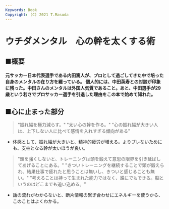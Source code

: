 ```yaml
---
Keywords: Book 
Copyright: (C) 2021 T.Masuda
---
```


# ウチダメンタル　心の幹を太くする術

## ■概要

#### 元サッカー日本代表選手である内田篤人が、プロとして過ごしてきた中で培った自身のメンタルの在り方を綴っている。 個人的には、中田英寿との対談が印象に残った。中田さんのメンタルは外国人気質であること。あと、中田選手が29歳という若さでプロサッカー選手を引退した理由をこの本で始めて知れた。

## ■心に止まった部分

> "振れ幅を極力減らす。"
> "太い心の幹を作る。"
> "心の振れ幅が大きい人は、上下しない人に比べて感情を入れすぎる傾向がある"

* 体感として、振れ幅が大きいと、精神的疲労が増える。よりブレないためにも、支柱となる幹が太いほうが良い。

> "頭を強くしないと、トレーニングは頭を鍛えて意思の限界を引き延ばしてあげることにある。"
> "きついトレーニングを継続することで頭が鍛えられ、結果仕事で疲れたと思うことは無いし、きついと感じることも無い。"
> "考えることは持って生まれた能力ではなく、誰にでもできる。脳というのはどこまでも追い込める。"

* 話の流れがわからないと、断片情報の繋ぎ合わせにエネルギーを使うから、このことはよくわかる。
